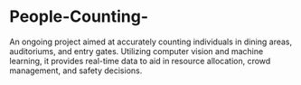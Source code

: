 # People-Counting-
  An ongoing project aimed at accurately counting individuals in dining areas, auditoriums, and entry gates. Utilizing computer vision and machine learning, it provides real-time data to aid in resource allocation, crowd management, and safety decisions.
